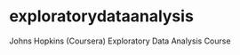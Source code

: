 exploratorydataanalysis
=======================

Johns Hopkins (Coursera) Exploratory Data Analysis Course
